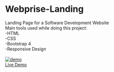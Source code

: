 # Webprise-Landing<br />
Landing Page for a Software Development Website<br/>
Main tools used while doing this project:<br/>
-HTML<br/>
-CSS<br/>
-Bootstrap 4<br/>
-Responsive Design<br/><br />
<a href="https://qizaiming.github.io/Webprise-Landing/"><img src="https://i.ibb.co/ZxgWGgK/demo.png" alt="demo" border="0" /></a><br />
<a href="https://qizaiming.github.io/Webprise-Landing/">Live Demo<a/>
